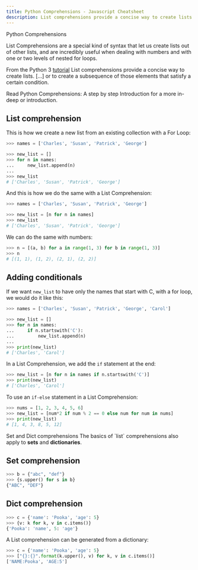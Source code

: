 ```yaml
---
title: Python Comprehensions - Javascript Cheatsheet
description: List comprehensions provide a concise way to create lists
---
```


<base-title :title="frontmatter.title" :description="frontmatter.description">
Python Comprehensions
</base-title>

List Comprehensions are a special kind of syntax that let us create lists out of other lists, and are incredibly useful when dealing with numbers and with one or two levels of nested for loops.

<base-disclaimer>
  <base-disclaimer-title>
    From the Python 3 <a target="_blank" href="https://docs.python.org/3/tutorial/datastructures.html#list-comprehensions">tutorial</a>
  </base-disclaimer-title>
  <base-disclaimer-content>
    List comprehensions provide a concise way to create lists. [...] or to create a subsequence of those elements that satisfy a certain condition.
  </base-disclaimer-content>
</base-disclaimer>

Read <router-link to="/blog/python-comprehensions-step-by-step">Python Comprehensions: A step by step Introduction</router-link> for a more in-deep or introduction.

## List comprehension

This is how we create a new list from an existing collection with a For Loop:

```python
>>> names = ['Charles', 'Susan', 'Patrick', 'George']

>>> new_list = []
>>> for n in names:
...     new_list.append(n)
...
>>> new_list
# ['Charles', 'Susan', 'Patrick', 'George']
```

And this is how we do the same with a List Comprehension:

```python
>>> names = ['Charles', 'Susan', 'Patrick', 'George']

>>> new_list = [n for n in names]
>>> new_list
# ['Charles', 'Susan', 'Patrick', 'George']
```

We can do the same with numbers:

```python
>>> n = [(a, b) for a in range(1, 3) for b in range(1, 3)]
>>> n
# [(1, 1), (1, 2), (2, 1), (2, 2)]
```

## Adding conditionals

If we want `new_list` to have only the names that start with C, with a for loop, we would do it like this:

```python
>>> names = ['Charles', 'Susan', 'Patrick', 'George', 'Carol']

>>> new_list = []
>>> for n in names:
...     if n.startswith('C'):
...         new_list.append(n)
...
>>> print(new_list)
# ['Charles', 'Carol']
```

In a List Comprehension, we add the `if` statement at the end:

```python
>>> new_list = [n for n in names if n.startswith('C')]
>>> print(new_list)
# ['Charles', 'Carol']
```

To use an `if-else` statement in a List Comprehension:

```python
>>> nums = [1, 2, 3, 4, 5, 6]
>>> new_list = [num*2 if num % 2 == 0 else num for num in nums]
>>> print(new_list)
# [1, 4, 3, 8, 5, 12]
```

<base-disclaimer>
  <base-disclaimer-title>
    Set and Dict comprehensions
  </base-disclaimer-title>
  <base-disclaimer-content>
    The basics of `list` comprehensions also apply to <b>sets</b> and <b>dictionaries</b>.
  </base-disclaimer-content>
</base-disclaimer>

## Set comprehension

```python
>>> b = {"abc", "def"}
>>> {s.upper() for s in b}
{"ABC", "DEF"}
```

## Dict comprehension

```python
>>> c = {'name': 'Pooka', 'age': 5}
>>> {v: k for k, v in c.items()}
{'Pooka': 'name', 5: 'age'}
```

A List comprehension can be generated from a dictionary:

```python
>>> c = {'name': 'Pooka', 'age': 5}
>>> ["{}:{}".format(k.upper(), v) for k, v in c.items()]
['NAME:Pooka', 'AGE:5']
```
